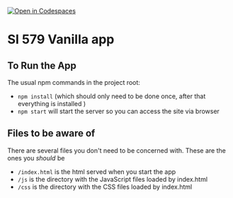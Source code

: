 [![Open in Codespaces](https://classroom.github.com/assets/launch-codespace-f4981d0f882b2a3f0472912d15f9806d57e124e0fc890972558857b51b24a6f9.svg)](https://classroom.github.com/open-in-codespaces?assignment_repo_id=9828539)
# SI 579 Vanilla app

## To Run the App
The usual npm commands in the project root:
- `npm install` (which should only need to be done once, after that everything is installed )
- `npm start` will start the server so you can access the site via browser

## Files to be aware of
There are several files you don't need to be concerned with.
These are the ones you _should_ be
- `/index.html` is the html served when you start the app
- `/js` is the directory with the JavaScript files loaded by index.html
- `/css` is the directory with the CSS files loaded by index.html
